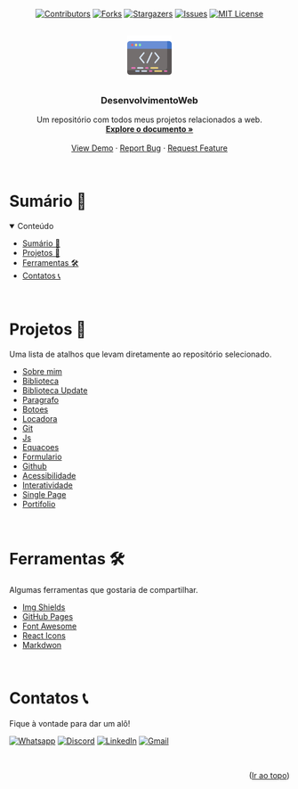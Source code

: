 <!-- Feature for back to top-->
<a name="top"></a>

<!-- Shields -->

<div align=center>

[![Contributors][contributors-shield]][contributors-url]
[![Forks][forks-shield]][forks-url]
[![Stargazers][stars-shield]][stars-url]
[![Issues][issues-shield]][issues-url]
[![MIT License][license-shield]][license-url]

</div>

<!-- Logo -->
<br>
<div align="center">
  <a href="https://github.com/LopesLs/DesenvolvimentoWeb">
    <img src="Images/logo.png" alt="Logo" width="80" height="80">
  </a>

  <h3 align="center">DesenvolvimentoWeb</h3>

  <p align="center">
    Um repositório com todos meus projetos relacionados a web.
    <br />
    <a href="https://github.com/LopesLs/DesenvolvimentoWeb"> <strong>Explore o documento »</strong></a>
    <br />
    <br />
    <a href="https://github.com/LopesLs/DesenvolvimentoWeb">View Demo</a>
    ·
    <a href="https://github.com/LopesLs/DesenvolvimentoWeb/issues">Report Bug</a>
    ·
    <a href="https://github.com/LopesLs/DesenvolvimentoWeb/issues">Request Feature</a>
  </p>
</div>

<br>

<!-- Contents -->
# Sumário 🧮

<details open>
<summary>Conteúdo</summary>

- [Sumário 🧮](#sumário-)
- [Projetos 🚀](#projetos-)
- [Ferramentas 🛠️](#ferramentas-️)
- [Contatos 📞](#contatos-)

</details>

<br>

<!-- All my projects -->
# Projetos 🚀

Uma lista de atalhos que levam diretamente ao repositório selecionado.

- [Sobre mim](https://github.com/LopesLs/DesenvolvimentoWeb/tree/main/Projeto01-(SobreMim))
- [Biblioteca](https://github.com/LopesLs/DesenvolvimentoWeb/tree/main/Projeto02-(Biblioteca))
- [Biblioteca Update](https://github.com/LopesLs/DesenvolvimentoWeb/tree/main/Projeto03-(BibliotecaUpdate))
- [Paragrafo](https://github.com/LopesLs/DesenvolvimentoWeb/tree/main/Projeto04-(Paragrafo))
- [Botoes](https://github.com/LopesLs/DesenvolvimentoWeb/tree/main/Projeto05-(Botoes))
- [Locadora](https://github.com/LopesLs/DesenvolvimentoWeb/tree/main/Projeto06-(Locadora))
- [Git](https://github.com/LopesLs/DesenvolvimentoWeb/tree/main/Projeto07-(Git))
- [Js](https://github.com/LopesLs/DesenvolvimentoWeb/tree/main/Projeto08-(Js))
- [Equacoes](https://github.com/LopesLs/DesenvolvimentoWeb/tree/main/Projeto09-(Equacoes))
- [Formulario](https://github.com/LopesLs/DesenvolvimentoWeb/tree/main/Projeto10-(Formulario))
- [Github](https://github.com/LopesLs/DesenvolvimentoWeb/tree/main/Projeto11-(Github))
- [Acessibilidade](https://github.com/LopesLs/DesenvolvimentoWeb/tree/main/Projeto12-(Acessibilidade))
- [Interatividade](https://github.com/LopesLs/DesenvolvimentoWeb/tree/main/Projeto13-(Interatividade))
- [Single Page](https://github.com/LopesLs/DesenvolvimentoWeb/tree/main/Projeto14-(Single%20Page))
- [Portifolio](https://github.com/LopesLs/DesenvolvimentoWeb/tree/main/ProjetoFinal)

<br>

<!-- Tools -->

# Ferramentas 🛠️

Algumas ferramentas que gostaria de compartilhar.

- [Img Shields](https://shields.io)
- [GitHub Pages](https://pages.github.com)
- [Font Awesome](https://fontawesome.com)
- [React Icons](https://react-icons.github.io/react-icons/search)
- [Markdwon](https://www.markdownguide.org/)

<br>

<!-- CONTACT -->
# Contatos 📞

Fique à vontade para dar um alô!

[![Whatsapp][whatsapp-shield]][whatsapp-url]
[![Discord][discord-shield]][discord-url]
[![LinkedIn][linkedin-shield]][linkedin-url]
[![Gmail][gmail-shield]][gmail-url]

<br>

<p align=right>(<a href="#top">Ir ao topo</a>)</p>

<!-- Markdowns Links & Images -->
<!-- https://www.markdownguide.org/basic-syntax/#reference-style-links -->

<!-- Top references -->
[contributors-shield]: https://img.shields.io/github/contributors/LopesLs/DesenvolvimentoWeb.svg?style=for-the-badge
[contributors-url]: https://github.com/LopesLs/DesenvolvimentoWeb/graphs/contributors
[forks-shield]: https://img.shields.io/github/forks/LopesLs/DesenvolvimentoWeb.svg?style=for-the-badge
[forks-url]: https://github.com/LopesLs/DesenvolvimentoWeb/network/members
[stars-shield]: https://img.shields.io/github/stars/LopesLs/DesenvolvimentoWeb.svg?style=for-the-badge
[stars-url]: https://github.com/LopesLs/DesenvolvimentoWeb/stargazers
[issues-shield]: https://img.shields.io/github/issues/LopesLs/DesenvolvimentoWeb.svg?style=for-the-badge
[issues-url]: https://github.com/LopesLs/DesenvolvimentoWeb/issues
[license-shield]: https://img.shields.io/github/license/LopesLs/DesenvolvimentoWeb.svg?style=for-the-badge
[license-url]: https://github.com/LopesLs/DesenvolvimentoWeb/blob/main/LICENSE.txt

<!-- Footer References -->
[whatsapp-shield]: https://img.shields.io/badge/-Whatsapp-black.svg?style=for-the-badge&logo=whatsapp&colorB=555
[whatsapp-url]: https://wa.me/558393636048
[linkedin-shield]: https://img.shields.io/badge/-LinkedIn-black.svg?style=for-the-badge&logo=linkedin&colorB=555
[linkedin-url]: https://www.linkedin.com/in/dev-carlos-lopes/
[discord-shield]: https://img.shields.io/badge/-Discord-black.svg?style=for-the-badge&logo=discord&colorB=555
[discord-url]: https://discord.com/users/471767983014805504
[gmail-shield]: https://img.shields.io/badge/-gmail-black.svg?style=for-the-badge&logo=gmail&colorB=555
[gmail-url]: mailto:lopes.carlos.host@gmail.com
